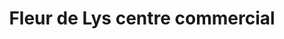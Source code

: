 ---
title: "Fleur de Lys centre commercial"
url: /quebec/fleur-de-lys-centre-commercial/
shop: Einkaufszentrum
---